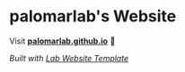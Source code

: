 
# palomarlab's Website

Visit **[palomarlab.github.io](https://palomarlab.github.io)** 🚀

_Built with [Lab Website Template](https://greene-lab.gitbook.io/lab-website-template-docs)_

